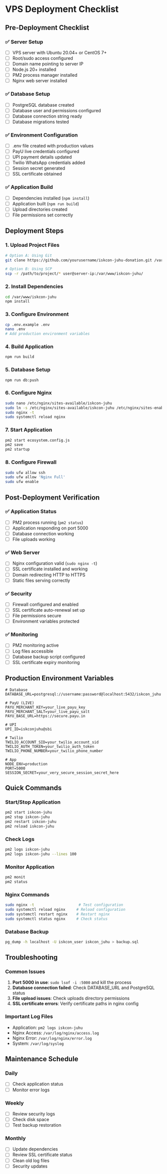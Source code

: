 # VPS Deployment Checklist

## Pre-Deployment Checklist

### ✅ Server Setup
- [ ] VPS server with Ubuntu 20.04+ or CentOS 7+
- [ ] Root/sudo access configured
- [ ] Domain name pointing to server IP
- [ ] Node.js 20+ installed
- [ ] PM2 process manager installed
- [ ] Nginx web server installed

### ✅ Database Setup
- [ ] PostgreSQL database created
- [ ] Database user and permissions configured
- [ ] Database connection string ready
- [ ] Database migrations tested

### ✅ Environment Configuration
- [ ] .env file created with production values
- [ ] PayU live credentials configured
- [ ] UPI payment details updated
- [ ] Twilio WhatsApp credentials added
- [ ] Session secret generated
- [ ] SSL certificate obtained

### ✅ Application Build
- [ ] Dependencies installed (`npm install`)
- [ ] Application built (`npm run build`)
- [ ] Upload directories created
- [ ] File permissions set correctly

## Deployment Steps

### 1. Upload Project Files
```bash
# Option A: Using Git
git clone https://github.com/yourusername/iskcon-juhu-donation.git /var/www/iskcon-juhu

# Option B: Using SCP
scp -r /path/to/project/* user@server-ip:/var/www/iskcon-juhu/
```

### 2. Install Dependencies
```bash
cd /var/www/iskcon-juhu
npm install
```

### 3. Configure Environment
```bash
cp .env.example .env
nano .env
# Add production environment variables
```

### 4. Build Application
```bash
npm run build
```

### 5. Database Setup
```bash
npm run db:push
```

### 6. Configure Nginx
```bash
sudo nano /etc/nginx/sites-available/iskcon-juhu
sudo ln -s /etc/nginx/sites-available/iskcon-juhu /etc/nginx/sites-enabled/
sudo nginx -t
sudo systemctl reload nginx
```

### 7. Start Application
```bash
pm2 start ecosystem.config.js
pm2 save
pm2 startup
```

### 8. Configure Firewall
```bash
sudo ufw allow ssh
sudo ufw allow 'Nginx Full'
sudo ufw enable
```

## Post-Deployment Verification

### ✅ Application Status
- [ ] PM2 process running (`pm2 status`)
- [ ] Application responding on port 5000
- [ ] Database connection working
- [ ] File uploads working

### ✅ Web Server
- [ ] Nginx configuration valid (`sudo nginx -t`)
- [ ] SSL certificate installed and working
- [ ] Domain redirecting HTTP to HTTPS
- [ ] Static files serving correctly

### ✅ Security
- [ ] Firewall configured and enabled
- [ ] SSL certificate auto-renewal set up
- [ ] File permissions secure
- [ ] Environment variables protected

### ✅ Monitoring
- [ ] PM2 monitoring active
- [ ] Log files accessible
- [ ] Database backup script configured
- [ ] SSL certificate expiry monitoring

## Production Environment Variables

```env
# Database
DATABASE_URL=postgresql://username:password@localhost:5432/iskcon_juhu

# PayU (LIVE)
PAYU_MERCHANT_KEY=your_live_payu_key
PAYU_MERCHANT_SALT=your_live_payu_salt
PAYU_BASE_URL=https://secure.payu.in

# UPI
UPI_ID=iskconjuhu@sbi

# Twilio
TWILIO_ACCOUNT_SID=your_twilio_account_sid
TWILIO_AUTH_TOKEN=your_twilio_auth_token
TWILIO_PHONE_NUMBER=your_twilio_phone_number

# App
NODE_ENV=production
PORT=5000
SESSION_SECRET=your_very_secure_session_secret_here
```

## Quick Commands

### Start/Stop Application
```bash
pm2 start iskcon-juhu
pm2 stop iskcon-juhu
pm2 restart iskcon-juhu
pm2 reload iskcon-juhu
```

### Check Logs
```bash
pm2 logs iskcon-juhu
pm2 logs iskcon-juhu --lines 100
```

### Monitor Application
```bash
pm2 monit
pm2 status
```

### Nginx Commands
```bash
sudo nginx -t                    # Test configuration
sudo systemctl reload nginx     # Reload configuration
sudo systemctl restart nginx    # Restart nginx
sudo systemctl status nginx     # Check status
```

### Database Backup
```bash
pg_dump -h localhost -U iskcon_user iskcon_juhu > backup.sql
```

## Troubleshooting

### Common Issues
1. **Port 5000 in use**: `sudo lsof -i :5000` and kill the process
2. **Database connection failed**: Check DATABASE_URL and PostgreSQL status
3. **File upload issues**: Check uploads directory permissions
4. **SSL certificate errors**: Verify certificate paths in nginx config

### Important Log Files
- Application: `pm2 logs iskcon-juhu`
- Nginx Access: `/var/log/nginx/access.log`
- Nginx Error: `/var/log/nginx/error.log`
- System: `/var/log/syslog`

## Maintenance Schedule

### Daily
- [ ] Check application status
- [ ] Monitor error logs

### Weekly
- [ ] Review security logs
- [ ] Check disk space
- [ ] Test backup restoration

### Monthly
- [ ] Update dependencies
- [ ] Review SSL certificate status
- [ ] Clean old log files
- [ ] Security updates